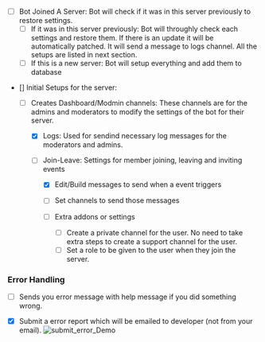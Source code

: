 -   [ ] Bot Joined A Server: Bot will check if it was in this server previously to restore settings.
    -   [ ] If it was in this server previously: Bot will throughly check each settings and restore them. If there is an update it will be automatically patched. It will send a message to logs channel. All the setups are listed in next section.
    -   [ ] If this is a new server: Bot will setup everything and add them to database
-   [] Initial Setups for the server:

    -   [ ] Creates Dashboard/Modmin channels: These channels are for the admins and moderators to modify the settings of the bot for their server.

        -   [x] Logs: Used for sendind necessary log messages for the moderators and admins.

        -   [ ] Join-Leave: Settings for member joining, leaving and inviting events

            -   [x] Edit/Build messages to send when a event triggers
            -   [ ] Set channels to send those messages
            -   [ ] Extra addons or settings

                -   [ ] Create a private channel for the user. No need to take extra steps to create a support channel for the user.
                -   [ ] Set a role to be given to the user when they join the server.

### Error Handling

-   [ ] Sends you error message with help message if you did something wrong.

-   [x] Submit a error report which will be emailed to developer (not from your email).
        ![submit_error_Demo](https://user-images.githubusercontent.com/72933395/226837034-8bdb805e-5514-4cc2-8759-4b795b19aa05.gif)
